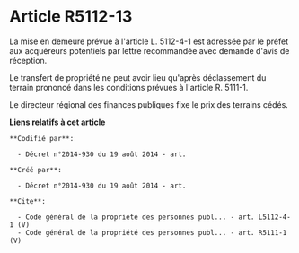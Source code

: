 # Article R5112-13

La mise en demeure prévue à l'article L. 5112-4-1 est adressée par le préfet aux acquéreurs potentiels par lettre recommandée
avec demande d'avis de réception. 

Le transfert de propriété ne peut avoir lieu qu'après déclassement du terrain prononcé dans les conditions prévues à
l'article R. 5111-1. 

Le directeur régional des finances publiques fixe le prix des terrains cédés.

**Liens relatifs à cet article**

	**Codifié par**:

	  - Décret n°2014-930 du 19 août 2014 - art.

	**Créé par**:

	  - Décret n°2014-930 du 19 août 2014 - art.

	**Cite**:

	  - Code général de la propriété des personnes publ... - art. L5112-4-1 (V)
	  - Code général de la propriété des personnes publ... - art. R5111-1 (V)
